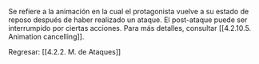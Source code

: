 
Se refiere a la animación en la cual el protagonista vuelve a su estado de reposo después de haber realizado un ataque. El post-ataque puede ser interrumpido por ciertas acciones. Para más detalles, consultar [[4.2.10.5. Animation cancelling]].


Regresar: [[4.2.2. M. de Ataques]]